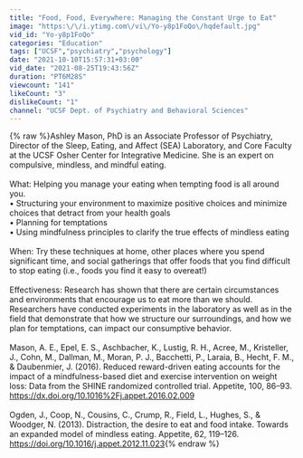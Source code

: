 ```yaml
---
title: "Food, Food, Everywhere: Managing the Constant Urge to Eat"
image: "https:\/\/i.ytimg.com\/vi\/Yo-y8p1FoQo\/hqdefault.jpg"
vid_id: "Yo-y8p1FoQo"
categories: "Education"
tags: ["UCSF","psychiatry","psychology"]
date: "2021-10-10T15:57:31+03:00"
vid_date: "2021-08-25T19:43:56Z"
duration: "PT6M28S"
viewcount: "141"
likeCount: "3"
dislikeCount: "1"
channel: "UCSF Dept. of Psychiatry and Behavioral Sciences"
---
```

{% raw %}Ashley Mason, PhD is an Associate Professor of Psychiatry, Director of the Sleep, Eating, and Affect (SEA) Laboratory, and Core Faculty at the UCSF Osher Center for Integrative Medicine. She is an expert on compulsive, mindless, and mindful eating. <br /><br />What: Helping you manage your eating when tempting food is all around you.<br />• Structuring your environment to maximize positive choices and minimize choices that detract from your health goals<br />• Planning for temptations<br />• Using mindfulness principles to clarify the true effects of mindless eating<br /><br />When: Try these techniques at home, other places where you spend significant time, and social gatherings that offer foods that you find difficult to stop eating (i.e., foods you find it easy to overeat!) <br /><br />Effectiveness: Research has shown that there are certain circumstances and environments that encourage us to eat more than we should. Researchers have conducted experiments in the laboratory as well as in the field that demonstrate that how we structure our surroundings, and how we plan for temptations, can impact our consumptive behavior. <br /><br />Mason, A. E., Epel, E. S., Aschbacher, K., Lustig, R. H., Acree, M., Kristeller, J., Cohn, M., Dallman, M., Moran, P. J., Bacchetti, P., Laraia, B., Hecht, F. M., &amp; Daubenmier, J. (2016). Reduced reward-driven eating accounts for the impact of a mindfulness-based diet and exercise intervention on weight loss: Data from the SHINE randomized controlled trial. Appetite, 100, 86–93. <a rel="nofollow" target="blank" href="https://dx.doi.org/10.1016%2Fj.appet.2016.02.009">https://dx.doi.org/10.1016%2Fj.appet.2016.02.009</a><br /><br />Ogden, J., Coop, N., Cousins, C., Crump, R., Field, L., Hughes, S., &amp; Woodger, N. (2013). Distraction, the desire to eat and food intake. Towards an expanded model of mindless eating. Appetite, 62, 119–126. <a rel="nofollow" target="blank" href="https://doi.org/10.1016/j.appet.2012.11.023">https://doi.org/10.1016/j.appet.2012.11.023</a>{% endraw %}
